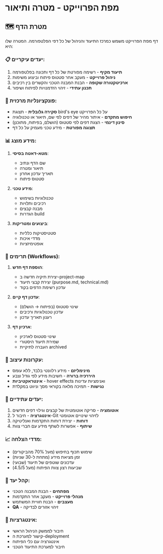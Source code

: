 # מפת הפרוייקט - מטרה ותיאור

## 🗺️ מטרת הדף

דף מפת הפרוייקט משמש כמרכז התיעוד והניהול של כל דפי הפלטפורמה. המטרה שלו היא:

### 📋 יעדים עיקריים:
1. **תיעוד מקיף** - רשימה מפורטת של כל דף ותכונה בפלטפורמה
2. **ניהול פרוייקט** - מעקב אחר סטטוס פיתוח וביצוע משימות
3. **ארכיטקטורה שקופה** - הבנת המבנה הטכני והקשרים בין רכיבים
4. **תכנון עתידי** - זיהוי הזדמנויות לפיתוח ושיפור

### 🎯 פונקציונליות מרכזית:
- **סקירה גלובלית** - תצוגת bird's eye על כל הפרוייקט
- **חיפוש מתקדם** - איתור מהיר של דפים לפי שם, תיאור או טכנולוגיה
- **סינון דינמי** - הצגת דפים לפי סטטוס (הושלם, בפיתוח, מתוכנן)
- **תצוגה מפורטת** - מידע טכני מעמיק על כל דף

### 📊 מידע מוצג:
1. **מטא-דאטה בסיסי**:
   - שם הדף ונתיב
   - תיאור ומטרה
   - תאריך עדכון אחרון
   - סטטוס פיתוח

2. **מידע טכני**:
   - טכנולוגיות בשימוש
   - רכיבים ותלויות
   - מבנה קבצים
   - הגדרות build

3. **ביצועים ומטריקות**:
   - סטטיסטיקות כלליות
   - מדדי איכות
   - אופטימיזציות

### 🔄 תרימים (Workflows):
1. **הוספת דף חדש**:
   - יצירת תיקיה חדשה ב-project-map
   - יצירת קבצי תיעוד (purpose.md, technical.md)
   - עדכון רשימת הדפים בקוד

2. **עדכון דף קיים**:
   - שינוי סטטוס (בפיתוח → הושלם)
   - עדכון טכנולוגיות ורכיבים
   - רענון תאריך עדכון

3. **ארכיון דף**:
   - שינוי סטטוס לארכיון
   - שמירת תיעוד היסטורי
   - העברה לתיקיית archived

### 🎨 עקרונות עיצוב:
- **מינימליזם** - מידע רלוונטי בלבד, ללא עומס
- **היררכיה ברורה** - חשיבות מידע לפי גודל וצבע
- **אינטראקטיביות** - hover effects ואנימציות עדינות
- **נגישות** - תמיכה מלאה בקוראי מסך וניווט במקלדת

### 🚀 יעדים עתידיים:
1. **אוטומציה** - סריקה אוטומטית של קבצים וגילוי דפים חדשים
2. **אינטגרציה** - חיבור ל-Git לזיהוי שינויים אוטומטי
3. **דוחות** - יצירת דוחות התקדמות ואנליטיקה
4. **שיתוף** - אפשרות לשתף מידע עם חברי צוות

### 📈 מדדי הצלחה:
- שימוש תכוף בחיפוש (מעל 70% מהביקורים)
- זמן מציאת מידע (מתחת ל-30 שניות)
- עדכונים שוטפים של תיעוד (שבועי)
- שביעות רצון צוות הפיתוח (מעל 4.5/5)

### 👥 קהל יעד:
- **מפתחים** - הבנת המבנה הטכני
- **מנהלי פרוייקט** - מעקב אחר התקדמות
- **מעצבים** - הבנת חוויית המשתמש
- **QA** - זיהוי אזורים לבדיקה

### 🔗 אינטגרציות:
- חיבור לממשק הניהול הראשי
- קישור למערכת ה-deployment
- אינטגרציה עם כלי הפיתוח
- חיבור למערכת התיעוד הטכני


